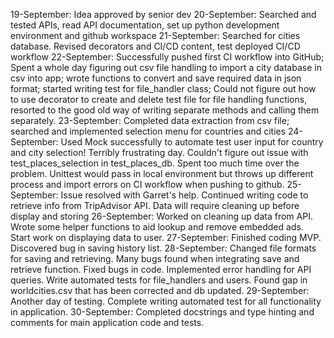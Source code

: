 19-September: Idea approved by senior dev
20-September: Searched and tested APIs, read API documentation, set up python development environment and github workspace
21-September: Searched for cities database. Revised decorators and CI/CD content, test deployed CI/CD workflow
22-September: Successfully pushed first CI workflow into GitHub; Spent a whole day figuring out csv file handling to import a city database in csv into app; wrote functions to convert and save required data in json format; started writing test for file_handler class; Could not figure out how to use decorator to create and delete test file for file handling functions, resorted to the good old way of writing separate methods and calling them separately.
23-September: Completed data extraction from csv file; searched and implemented selection menu for countries and cities
24-September: Used Mock successfully to automate test user input for country and city selection! Terribly frustrating day. Couldn't figure out issue with test_places_selection in test_places_db. Spent too much time over the problem. Unittest would pass in local environment but throws up different process and import errors on CI workflow when pushing to github.
25-September: Issue resolved with Garret's help. Continued writing code to retrieve info from TripAdvisor API. Data will require cleaning up before display and storing
26-September: Worked on cleaning up data from API. Wrote some helper functions to aid lookup and remove embedded ads. Start work on displaying data to user.
27-September: Finished coding MVP. Discovered bug in saving history list. 
28-September: Changed file formats for saving and retrieving. Many bugs found when integrating save and retrieve function. Fixed bugs in code. Implemented error handling for API queries. Write automated tests for file_handlers and users. Found gap in worldcities.csv that has been corrected and db updated.
29-September: Another day of testing. Complete writing automated test for all functionality in application.
30-September: Completed docstrings and type hinting and comments for main application code and tests.